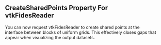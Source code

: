 ## CreateSharedPoints Property For vtkFidesReader

You can now request vtkFidesReader to create shared points
at the interface between blocks of uniform grids. This effectively
closes gaps that appear when visualizing the output datasets.
